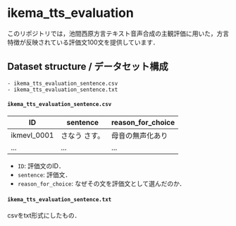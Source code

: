 # ikema_tts_evaluation
このリポジトリでは，池間西原方言テキスト音声合成の主観評価に用いた，方言特徴が反映されている評価文100文を提供しています．

## Dataset structure / データセット構成
```
- ikema_tts_evaluation_sentence.csv
- ikema_tts_evaluation_sentence.txt
```

#### `ikema_tts_evaluation_sentence.csv`

| ID   | sentence   | reason_for_choice      |
| ---       | ---   | ---           |
| ikmevl_0001    | さなう さす。    | 母音の無声化あり  |
| ...       | ...   | ...           |

- `ID`: 評価文のID．
- `sentence`: 評価文．
- `reason_for_choice`: なぜその文を評価文として選んだのか．

#### `ikema_tts_evaluation_sentence.txt`
csvをtxt形式にしたもの．
